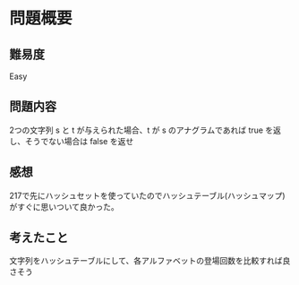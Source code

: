 # 問題概要

## 難易度

Easy

## 問題内容

2つの文字列 s と t が与えられた場合、t が s のアナグラムであれば true を返し、そうでない場合は false を返せ

## 感想

217で先にハッシュセットを使っていたのでハッシュテーブル(ハッシュマップ)がすぐに思いついて良かった。

## 考えたこと

文字列をハッシュテーブルにして、各アルファベットの登場回数を比較すれば良さそう
